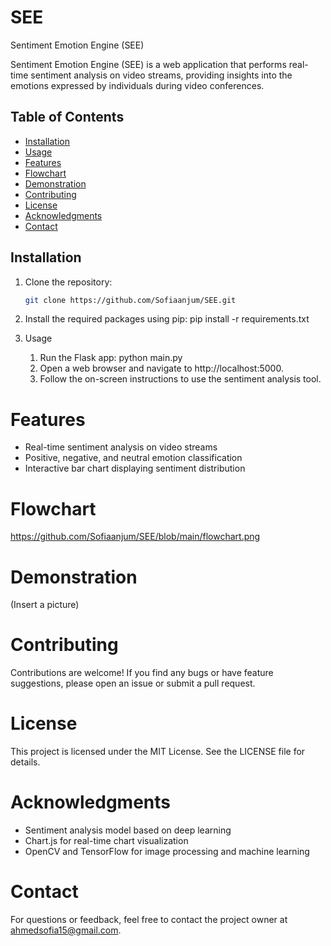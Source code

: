 # SEE
Sentiment Emotion Engine (SEE)

Sentiment Emotion Engine (SEE) is a web application that performs real-time sentiment analysis on video streams, providing insights into the emotions expressed by individuals during video conferences.

## Table of Contents

- [Installation](#installation)
- [Usage](#usage)
- [Features](#features)
- [Flowchart](flowchart.png)
- [Demonstration](#demonstration)
- [Contributing](#contributing)
- [License](#license)
- [Acknowledgments](#acknowledgments)
- [Contact](#contact)

## Installation

1. Clone the repository:
   ```bash
   git clone https://github.com/Sofiaanjum/SEE.git

2. Install the required packages using pip:
   pip install -r requirements.txt

3. Usage
   1. Run the Flask app:
      python main.py
   2. Open a web browser and navigate to http://localhost:5000.
   3. Follow the on-screen instructions to use the sentiment analysis tool.

# Features
   - Real-time sentiment analysis on video streams
   - Positive, negative, and neutral emotion classification
   - Interactive bar chart displaying sentiment distribution

# Flowchart
  https://github.com/Sofiaanjum/SEE/blob/main/flowchart.png

# Demonstration
(Insert a picture) 

# Contributing
   Contributions are welcome! If you find any bugs or have feature suggestions, please open an issue or submit a pull request.

# License
   This project is licensed under the MIT License. See the LICENSE file for details.

# Acknowledgments
   - Sentiment analysis model based on deep learning
   - Chart.js for real-time chart visualization
   - OpenCV and TensorFlow for image processing and machine learning

# Contact
For questions or feedback, feel free to contact the project owner at ahmedsofia15@gmail.com.


